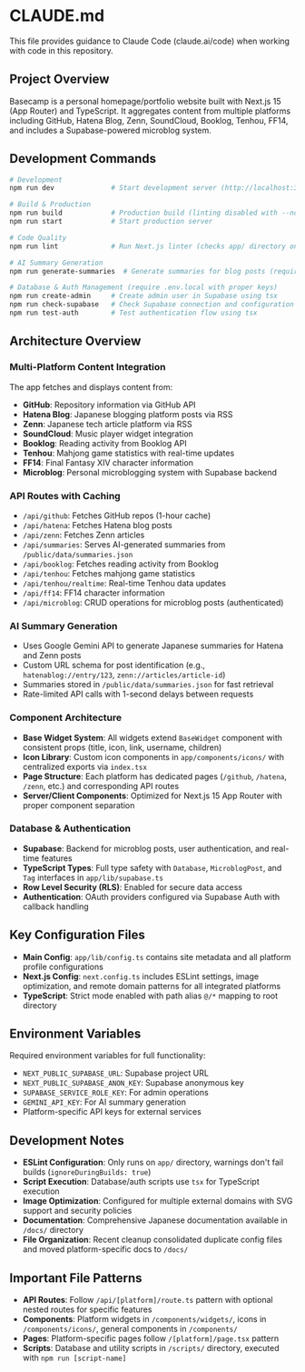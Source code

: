 # CLAUDE.md

This file provides guidance to Claude Code (claude.ai/code) when working with code in this repository.

## Project Overview

Basecamp is a personal homepage/portfolio website built with Next.js 15 (App Router) and TypeScript. It aggregates content from multiple platforms including GitHub, Hatena Blog, Zenn, SoundCloud, Booklog, Tenhou, FF14, and includes a Supabase-powered microblog system.

## Development Commands

```bash
# Development
npm run dev              # Start development server (http://localhost:3000)

# Build & Production  
npm run build            # Production build (linting disabled with --no-lint)
npm run start            # Start production server

# Code Quality
npm run lint             # Run Next.js linter (checks app/ directory only)

# AI Summary Generation
npm run generate-summaries  # Generate summaries for blog posts (requires GEMINI_API_KEY env var)

# Database & Auth Management (require .env.local with proper keys)
npm run create-admin     # Create admin user in Supabase using tsx
npm run check-supabase   # Check Supabase connection and configuration using tsx  
npm run test-auth        # Test authentication flow using tsx
```

## Architecture Overview

### Multi-Platform Content Integration
The app fetches and displays content from:
- **GitHub**: Repository information via GitHub API
- **Hatena Blog**: Japanese blogging platform posts via RSS
- **Zenn**: Japanese tech article platform via RSS
- **SoundCloud**: Music player widget integration
- **Booklog**: Reading activity from Booklog API
- **Tenhou**: Mahjong game statistics with real-time updates
- **FF14**: Final Fantasy XIV character information
- **Microblog**: Personal microblogging system with Supabase backend

### API Routes with Caching
- `/api/github`: Fetches GitHub repos (1-hour cache)
- `/api/hatena`: Fetches Hatena blog posts
- `/api/zenn`: Fetches Zenn articles
- `/api/summaries`: Serves AI-generated summaries from `/public/data/summaries.json`
- `/api/booklog`: Fetches reading activity from Booklog
- `/api/tenhou`: Fetches mahjong game statistics
- `/api/tenhou/realtime`: Real-time Tenhou data updates
- `/api/ff14`: FF14 character information
- `/api/microblog`: CRUD operations for microblog posts (authenticated)

### AI Summary Generation
- Uses Google Gemini API to generate Japanese summaries for Hatena and Zenn posts
- Custom URL schema for post identification (e.g., `hatenablog://entry/123`, `zenn://articles/article-id`)
- Summaries stored in `/public/data/summaries.json` for fast retrieval
- Rate-limited API calls with 1-second delays between requests

### Component Architecture  
- **Base Widget System**: All widgets extend `BaseWidget` component with consistent props (title, icon, link, username, children)
- **Icon Library**: Custom icon components in `app/components/icons/` with centralized exports via `index.tsx`
- **Page Structure**: Each platform has dedicated pages (`/github`, `/hatena`, `/zenn`, etc.) and corresponding API routes
- **Server/Client Components**: Optimized for Next.js 15 App Router with proper component separation

### Database & Authentication
- **Supabase**: Backend for microblog posts, user authentication, and real-time features
- **TypeScript Types**: Full type safety with `Database`, `MicroblogPost`, and `Tag` interfaces in `app/lib/supabase.ts`
- **Row Level Security (RLS)**: Enabled for secure data access
- **Authentication**: OAuth providers configured via Supabase Auth with callback handling

## Key Configuration Files

- **Main Config**: `app/lib/config.ts` contains site metadata and all platform profile configurations
- **Next.js Config**: `next.config.ts` includes ESLint settings, image optimization, and remote domain patterns for all integrated platforms
- **TypeScript**: Strict mode enabled with path alias `@/*` mapping to root directory

## Environment Variables

Required environment variables for full functionality:
- `NEXT_PUBLIC_SUPABASE_URL`: Supabase project URL
- `NEXT_PUBLIC_SUPABASE_ANON_KEY`: Supabase anonymous key
- `SUPABASE_SERVICE_ROLE_KEY`: For admin operations
- `GEMINI_API_KEY`: For AI summary generation
- Platform-specific API keys for external services

## Development Notes

- **ESLint Configuration**: Only runs on `app/` directory, warnings don't fail builds (`ignoreDuringBuilds: true`)
- **Script Execution**: Database/auth scripts use `tsx` for TypeScript execution
- **Image Optimization**: Configured for multiple external domains with SVG support and security policies
- **Documentation**: Comprehensive Japanese documentation available in `/docs/` directory
- **File Organization**: Recent cleanup consolidated duplicate config files and moved platform-specific docs to `/docs/`

## Important File Patterns

- **API Routes**: Follow `/api/[platform]/route.ts` pattern with optional nested routes for specific features
- **Components**: Platform widgets in `/components/widgets/`, icons in `/components/icons/`, general components in `/components/`
- **Pages**: Platform-specific pages follow `/[platform]/page.tsx` pattern
- **Scripts**: Database and utility scripts in `/scripts/` directory, executed with `npm run [script-name]`